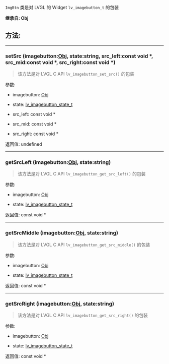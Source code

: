 `ImgBtn` 类是对 LVGL 的 Widget `lv_imagebutton_t` 的包装

**继承自: Obj**

## 方法:

-----

### setSrc (imagebutton:[Obj](../Obj), state:string, src_left:const void *, src_mid:const void *, src_right:const void *)

> 该方法是对 LVGL C API `lv_imagebutton_set_src()` 的包装

参数:

* imagebutton: [Obj](../Obj)

* state: [lv_imagebutton_state_t](../const/#lv_imagebutton_state_t)

* src_left: const void *

* src_mid: const void *

* src_right: const void *

返回值:
undefined

-----

### getSrcLeft (imagebutton:[Obj](../Obj), state:string)

> 该方法是对 LVGL C API `lv_imagebutton_get_src_left()` 的包装

参数:

* imagebutton: [Obj](../Obj)

* state: [lv_imagebutton_state_t](../const/#lv_imagebutton_state_t)

返回值:
const void *

-----

### getSrcMiddle (imagebutton:[Obj](../Obj), state:string)

> 该方法是对 LVGL C API `lv_imagebutton_get_src_middle()` 的包装

参数:

* imagebutton: [Obj](../Obj)

* state: [lv_imagebutton_state_t](../const/#lv_imagebutton_state_t)

返回值:
const void *

-----

### getSrcRight (imagebutton:[Obj](../Obj), state:string)

> 该方法是对 LVGL C API `lv_imagebutton_get_src_right()` 的包装

参数:

* imagebutton: [Obj](../Obj)

* state: [lv_imagebutton_state_t](../const/#lv_imagebutton_state_t)

返回值:
const void *


